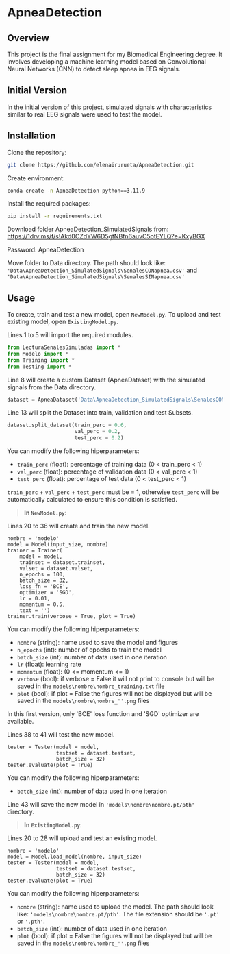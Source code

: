 # ApneaDetection
## Overview
This project is the final assignment for my Biomedical Engineering degree. It involves developing a machine learning model based on Convolutional Neural Networks (CNN) to detect sleep apnea in EEG signals.
## Initial Version
In the initial version of this project, simulated signals with characteristics similar to real EEG signals were used to test the model.
## Installation

Clone the repository:
```bash
git clone https://github.com/elenairurueta/ApneaDetection.git
```
Create environment:
```bash
conda create -n ApneaDetection python==3.11.9
```
Install the required packages:
```bash
pip install -r requirements.txt
```

Download folder ApneaDetection_SimulatedSignals from: https://1drv.ms/f/s!Akd0CZdYW6D5gtNBfn6auvC5otEYLQ?e=KxyBGX

Password: ApneaDetection

Move folder to Data directory.
The path should look like: ```'Data\ApneaDetection_SimulatedSignals\SenalesCONapnea.csv'``` and ```'Data\ApneaDetection_SimulatedSignals\SenalesSINapnea.csv'```

## Usage
To create, train and test a new model, open ```NewModel.py```. To upload and test existing model, open ```ExistingModel.py```.

Lines 1 to 5 will import the required modules. 
```python
from LecturaSenalesSimuladas import *
from Modelo import *
from Training import *
from Testing import *
```
Line 8 will create a custom Dataset (ApneaDataset) with the simulated signals from the Data directory.
```python
dataset = ApneaDataset('Data\ApneaDetection_SimulatedSignals\SenalesCONapnea.csv', 'Data\ApneaDetection_SimulatedSignals\SenalesSINapnea.csv')
```

Line 13 will split the Dataset into train, validation and test Subsets. 
```python
dataset.split_dataset(train_perc = 0.6, 
                      val_perc = 0.2, 
                      test_perc = 0.2)
```
You can modify the following hiperparameters:
- ```train_perc``` (float): percentage of training data (0 < train_perc < 1)
- ```val_perc``` (float): percentage of validation data (0 < val_perc < 1)
- ```test_perc``` (float): percentage of test data (0 < test_perc < 1)

```train_perc``` + ```val_perc``` + ```test_perc``` must be = 1, otherwise ```test_perc``` will be automatically calculated to ensure this condition is satisfied.

> **In ```NewModel.py```**:

Lines 20 to 36 will create and train the new model.
  ```pyhton
  nombre = 'modelo'
  model = Model(input_size, nombre)
  trainer = Trainer(
      model = model, 
      trainset = dataset.trainset, 
      valset = dataset.valset, 
      n_epochs = 100, 
      batch_size = 32, 
      loss_fn = 'BCE',
      optimizer = 'SGD',
      lr = 0.01, 
      momentum = 0.5,
      text = '')
  trainer.train(verbose = True, plot = True)
  ```
  You can modify the following hiperparameters:
  - ```nombre``` (string): name used to save the model and figures
  - ```n_epochs``` (int): number of epochs to train the model
  - ```batch_size``` (int): number of data used in one iteration
  - ```lr``` (float): learning rate
  - ```momentum``` (float): (0 <= momentum <= 1)
  - ```verbose``` (bool): if verbose = False it will not print to console but will be saved in the ```models\nombre\nombre_training.txt``` file
  - ```plot``` (bool): if plot = False the figures will not be displayed but will be saved in the ```models\nombre\nombre_''.png``` files
  
  In this first version, only 'BCE' loss function and 'SGD' optimizer are available.
  
  Lines 38 to 41 will test the new model. 
  ```pyhton
  tester = Tester(model = model, 
                  testset = dataset.testset, 
                  batch_size = 32)
  tester.evaluate(plot = True)
  ```
  You can modify the following hiperparameters:
  - ```batch_size``` (int): number of data used in one iteration
  
  Line 43 will save the new model in ```'models\nombre\nombre.pt/pth'``` directory.

> **In ```ExistingModel.py```**:

Lines 20 to 28 will upload and test an existing model. 
  ```pyhton
  nombre = 'modelo'
  model = Model.load_model(nombre, input_size)
  tester = Tester(model = model, 
                  testset = dataset.testset, 
                  batch_size = 32)
  tester.evaluate(plot = True)
  ```
  You can modify the following hiperparameters:
  - ```nombre``` (string): name used to upload the model. The path should look like: ```'models\nombre\nombre.pt/pth'```. The file extension should be ```'.pt'``` or ```'.pth'```. 
  - ```batch_size``` (int): number of data used in one iteration
  - ```plot``` (bool): if plot = False the figures will not be displayed but will be saved in the ```models\nombre\nombre_''.png``` files


